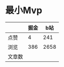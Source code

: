 # 最小Mvp

|        | 掘金 | b站  |
| ------ | ---- | ---- |
| 点赞   | 4    |  241   |
| 浏览   | 386    |  2658    |
| 文章数 |     |     |

